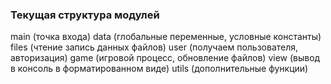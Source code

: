 ### Текущая структура модулей

<!-- 
    main 
        data
            pathlib import Path
            sys import path, argv
            utils
            view
        files
            configparser import ConfigParser
            data
        user
            data
            files
            view
        game
            data
            files
            utils
            view
        utils
            itertools import compres
        view
            shutil import get_terminal_size
-->
    
main (точка входа)
data (глобальные переменные, условные константы)
files (чтение запись данных файлов)
user (получаем пользователя, авторизация)
game (игровой процесс, обновление файлов)
view (вывод в консоль в форматированном виде)
utils (дополнительные функции)
